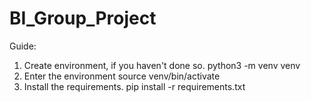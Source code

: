 # BI_Group_Project

Guide: 
1. Create environment, if you haven't done so.
    python3 -m venv venv
2. Enter the environment
    source venv/bin/activate
3. Install the requirements. 
    pip install -r requirements.txt